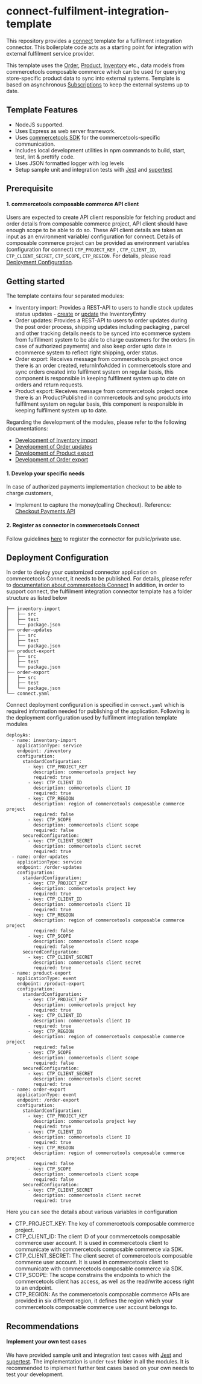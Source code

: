 # connect-fulfilment-integration-template

This repository provides a [connect](https://docs.commercetools.com/connect) template for a fulfilment integration connector. This boilerplate code acts as a starting point for integration with external fulfilment service provider.

This template uses the [Order](https://docs.commercetools.com/api/projects/orders), [Product](https://docs.commercetools.com/api/projects/products), [Inventory](https://docs.commercetools.com/api/projects/inventory) etc., data models from commercetools composable commerce which can be used for querying store-specific product data to sync into external systems. Template is based on asynchronous [Subscriptions](https://docs.commercetools.com/api/projects/subscriptions) to keep the external systems up to date.

## Template Features
- NodeJS supported.
- Uses Express as web server framework.
- Uses [commercetools SDK](https://docs.commercetools.com/sdk/js-sdk-getting-started) for the commercetools-specific communication.
- Includes local development utilities in npm commands to build, start, test, lint & prettify code.
- Uses JSON formatted logger with log levels
- Setup sample unit and integration tests with [Jest](https://jestjs.io/) and [supertest](https://github.com/ladjs/supertest#readme)

## Prerequisite
#### 1. commercetools composable commerce API client
Users are expected to create API client responsible for fetching product and order details from composable commerce project, API client should have enough scope to be able to do so. These API client details are taken as input as an environment variable/ configuration for connect. Details of composable commerce project can be provided as environment variables (configuration for connect) `CTP_PROJECT_KEY` , `CTP_CLIENT_ID`, `CTP_CLIENT_SECRET`, `CTP_SCOPE`, `CTP_REGION`. For details, please read [Deployment Configuration](./README.md#deployment-configuration).

## Getting started
The template contains four separated modules:
- Inventory import: Provides a REST-API to users to handle stock updates status updates - [create](https://docs.commercetools.com/api/projects/inventory#inventoryentrydraft) or [update](https://docs.commercetools.com/api/projects/inventory#change-quantity) the InventoryEntry
- Order updates: Provides a REST-API to users to order updates during the post order process, shipping updates including packaging , parcel and other tracking details needs to be synced into ecommerce system from fulfillment system to be able to charge customers for the orders (in case of authorized payments) and also keep order upto date in ecommerce system to reflect right shipping, order status.
- Order export: Receives message from commercetools project once there is an order created, returnInfoAdded in commercetools store and sync orders created into fulfilment system on regular basis, this component is responsible in keeping fulfilment system up to date on orders and return requests.
- Product export: Receives message from commercetools project once there is an ProductPublished in commercetools and sync products into fulfilment system on regular basis, this component is responsible in keeping fulfilment system up to date.

Regarding the development of the modules, please refer to the following documentations:
- [Development of Inventory import](inventory-import/README.md)
- [Development of Order updates](order-updates/README.md)
- [Development of Product export](product-export/README.md)
- [Development of Order export](order-export/README.md)

#### 1. Develop your specific needs
In case of authorized payments implementation checkout to be able to charge customers,
- Implement to capture the money(calling Checkout).
  Reference: [Checkout Payments API](https://docs.commercetools.com/checkout/payments-api#paymentoperation) 

#### 2. Register as connector in commercetools Connect
Follow guidelines [here](https://docs.commercetools.com/connect/getting-started) to register the connector for public/private use.

## Deployment Configuration
In order to deploy your customized connector application on commercetools Connect, it needs to be published. For details, please refer to [documentation about commercetools Connect](https://docs.commercetools.com/connect/concepts)
In addition, in order to support connect, the fulfilment integration connector template has a folder structure as listed below
```
├── inventory-import
│   ├── src
│   ├── test
│   └── package.json
├── order-updates
│   ├── src
│   ├── test
│   └── package.json
├── product-export
│   ├── src
│   ├── test
│   └── package.json
├── order-export
│   ├── src
│   ├── test
│   └── package.json
└── connect.yaml
```

Connect deployment configuration is specified in `connect.yaml` which is required information needed for publishing of the application. Following is the deployment configuration used by fulfilment integration template modules
```
deployAs:
  - name: inventory-import
    applicationType: service
    endpoint: /inventory
    configuration:
      standardConfiguration:
        - key: CTP_PROJECT_KEY
          description: commercetools project key
          required: true
        - key: CTP_CLIENT_ID
          description: commercetools client ID
          required: true
        - key: CTP_REGION
          description: region of commercetools composable commerce project
          required: false
        - key: CTP_SCOPE
          description: commercetools client scope
          required: false
      securedConfiguration:
        - key: CTP_CLIENT_SECRET
          description: commercetools client secret
          required: true
  - name: order-updates
    applicationType: service
    endpoint: /order-updates
    configuration:
      standardConfiguration:
        - key: CTP_PROJECT_KEY
          description: commercetools project key
          required: true
        - key: CTP_CLIENT_ID
          description: commercetools client ID
          required: true
        - key: CTP_REGION
          description: region of commercetools composable commerce project
          required: false
        - key: CTP_SCOPE
          description: commercetools client scope
          required: false
      securedConfiguration:
        - key: CTP_CLIENT_SECRET
          description: commercetools client secret
          required: true
  - name: product-export
    applicationType: event
    endpoint: /product-export
    configuration:
      standardConfiguration:
        - key: CTP_PROJECT_KEY
          description: commercetools project key
          required: true
        - key: CTP_CLIENT_ID
          description: commercetools client ID
          required: true
        - key: CTP_REGION
          description: region of commercetools composable commerce project
          required: false
        - key: CTP_SCOPE
          description: commercetools client scope
          required: false
      securedConfiguration:
        - key: CTP_CLIENT_SECRET
          description: commercetools client secret
          required: true
  - name: order-export
    applicationType: event
    endpoint: /order-export
    configuration:
      standardConfiguration:
        - key: CTP_PROJECT_KEY
          description: commercetools project key
          required: true
        - key: CTP_CLIENT_ID
          description: commercetools client ID
          required: true
        - key: CTP_REGION
          description: region of commercetools composable commerce project
          required: false
        - key: CTP_SCOPE
          description: commercetools client scope
          required: false
      securedConfiguration:
        - key: CTP_CLIENT_SECRET
          description: commercetools client secret
          required: true        
```

Here you can see the details about various variables in configuration
- CTP_PROJECT_KEY: The key of commercetools composable commerce project.
- CTP_CLIENT_ID: The client ID of your commercetools composable commerce user account. It is used in commercetools client to communicate with commercetools composable commerce via SDK.
- CTP_CLIENT_SECRET: The client secret of commercetools composable commerce user account. It is used in commercetools client to communicate with commercetools composable commerce via SDK.
- CTP_SCOPE: The scope constrains the endpoints to which the commercetools client has access, as well as the read/write access right to an endpoint.
- CTP_REGION: As the commercetools composable commerce APIs are provided in six different region, it defines the region which your commercetools composable commerce user account belongs to.

## Recommendations
#### Implement your own test cases
We have provided sample unit and integration test cases with [Jest](https://jestjs.io/) and [supertest](https://github.com/ladjs/supertest#readme). The implementation is under `test` folder in all the modules. It is recommended to implement further test cases based on your own needs to test your development. 